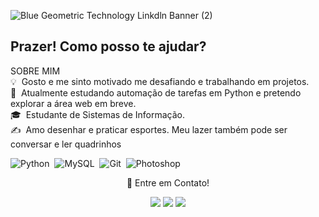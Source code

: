 ![Blue Geometric Technology Linkdln Banner (2)](https://github.com/user-attachments/assets/fcaedf49-f45b-4137-967c-65c49a98b812)
<span width='40' align="left"/><h2>Prazer! Como posso te ajudar?</h2>

SOBRE MIM\
💡 &nbsp;Gosto e me sinto motivado me desafiando e trabalhando em projetos.\
🌱 &nbsp;Atualmente estudando automação de tarefas em Python e pretendo explorar a área web em breve.\
🎓 &nbsp;Estudante de Sistemas de Informação.\
✍️ &nbsp;Amo desenhar e praticar esportes. Meu lazer também pode ser conversar e ler quadrinhos

![Python](https://img.shields.io/badge/-Python-05122A?style=flat&logo=python)&nbsp;
![MySQL](https://img.shields.io/badge/-MySQL-05122A?style=flat&logo=mysql&logoColor=fff)&nbsp;
![Git](https://img.shields.io/badge/-Git-05122A?style=flat&logo=git)&nbsp;
![Photoshop](https://img.shields.io/badge/-Photoshop-05122A?style=flat&logo=adobe-photoshop)&nbsp;

<p align=center><a>💬 Entre em Contato!</a></p>

<p align="center">
<a href="https://www.linkedin.com/in/bruno05campos11/"><img src="https://img.shields.io/badge/-Bruno%20Campos-0077B5?style=flat&logo=Linkedin&logoColor=white"/></a>
<a href="mailto:bruno05campos11@gmail.com"><img src="https://img.shields.io/badge/-bruno05campos11@gmail.com-D14836?style=flat&logo=Gmail&logoColor=white"/></a>
<a href="https://www.instagram.com/bruno05campos11/"><img src="https://img.shields.io/badge/-@bruno05campos11-E4405F?style=flat&logo=Instagram&logoColor=white"/></a>
</p>
